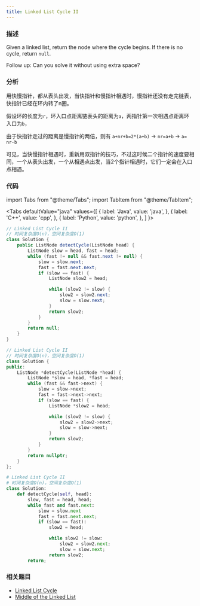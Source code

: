```yaml
---
title: Linked List Cycle II
---
```


### 描述

Given a linked list, return the node where the cycle begins. If there is no cycle, return `null`.

Follow up:
Can you solve it without using extra space?

### 分析

用快慢指针，都从表头出发，当快指针和慢指针相遇时，慢指针还没有走完链表，快指针已经在环内转了n圈。

假设环的长度为`r`，环入口点距离链表头的距离为`a`，两指针第一次相遇点距离环入口为`b`，

由于快指针走过的距离是慢指针的两倍，则有 `a+nr+b=2*(a+b)` -> `nr=a+b` -> `a= nr-b`

可见，当快慢指针相遇时，重新用双指针的技巧，不过这时候二个指针的速度要相同，一个从表头出发，一个从相遇点出发，当2个指针相遇时，它们一定会在入口点相遇。

### 代码

import Tabs from "@theme/Tabs";
import TabItem from "@theme/TabItem";

<Tabs
defaultValue="java"
values={[
{ label: 'Java', value: 'java', },
{ label: 'C++', value: 'cpp', },
{ label: 'Python', value: 'python', },
]
}>
<TabItem value="java">

```java
// Linked List Cycle II
// 时间复杂度O(n)，空间复杂度O(1)
class Solution {
    public ListNode detectCycle(ListNode head) {
        ListNode slow = head, fast = head;
        while (fast != null && fast.next != null) {
            slow = slow.next;
            fast = fast.next.next;
            if (slow == fast) {
                ListNode slow2 = head;

                while (slow2 != slow) {
                    slow2 = slow2.next;
                    slow = slow.next;
                }
                return slow2;
            }
        }
        return null;
    }
}
```

</TabItem>
<TabItem value="cpp">

```cpp
// Linked List Cycle II
// 时间复杂度O(n)，空间复杂度O(1)
class Solution {
public:
    ListNode *detectCycle(ListNode *head) {
        ListNode *slow = head, *fast = head;
        while (fast && fast->next) {
            slow = slow->next;
            fast = fast->next->next;
            if (slow == fast) {
                ListNode *slow2 = head;

                while (slow2 != slow) {
                    slow2 = slow2->next;
                    slow = slow->next;
                }
                return slow2;
            }
        }
        return nullptr;
    }
};
```

</TabItem>
<TabItem value="python">

```python
# Linked List Cycle II
# 时间复杂度O(n)，空间复杂度O(1)
class Solution:
    def detectCycle(self, head):
        slow, fast = head, head;
        while fast and fast.next:
            slow = slow.next
            fast = fast.next.next;
            if (slow == fast):
                slow2 = head;

                while slow2 != slow:
                    slow2 = slow2.next;
                    slow = slow.next;
                return slow2;
        return;
```

</TabItem>
</Tabs>

### 相关题目

- [Linked List Cycle](linked-list-cycle.md)
- [Middle of the Linked List](middle-of-the-linked-list.md)

